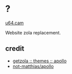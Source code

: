 # ?

[u64.cam](https://u64.cam)

Website zola replacement.

## credit

* [getzola :: themes :: apollo](https://www.getzola.org/themes/apollo/)
* [not-matthias/apollo](https://github.com/not-matthias/apollo)
